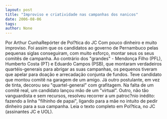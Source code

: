 ```yaml
---
layout: post
title: "Improviso e criatividade nas campanhas dos nanicos"
date: 2006-08-06
tags: 
author: None
---
```

Por Arthur CunhaRepórter de Pol?tica do JC
Com pouco dinheiro e muito improviso. Foi assim que os candidatos ao governo de Pernambuco pelas pequenas siglas conseguiram, com muito esforço, montar seus os seus comitês de campanha. 
Ao contrário dos \"grandes\" - Mendonça Filho (PFL), Humberto Costa (PT) e Eduardo Campos (PSB), que montaram verdadeiros quartéis-generais para abrigar as suas campanhas, os pequenos tiveram que apelar para doação e arrecadação conjunta de fundos.
Teve candidato que montou comitê na garagem de um amigo. Já outro postulante, em vez de tinta, decorou seu \"quartel-general\" com grafitagem. Na falta de um comitê real, um candidato lançou mão de um \"virtual\". 
Outro, não tão vanguardista e sem recursos, resolveu recorrer a um patroc?nio inédito: fazendo a linha \"filhinho de papai\", ligando para a mãe no intuito de pedir dinheiro para a sua campanha.
Leia o texto completo em Pol?tica, no JC (assinantes JC e UOL). 